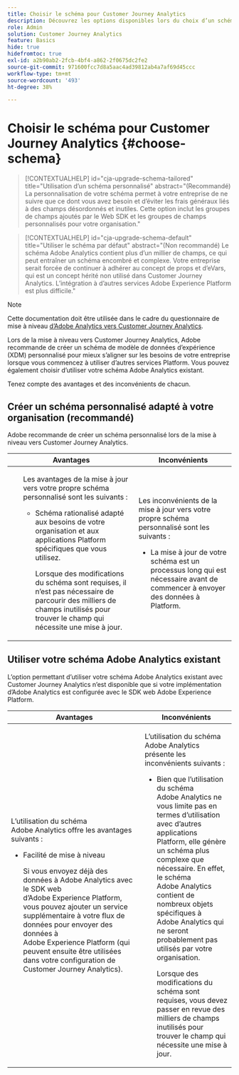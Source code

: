 ```yaml
---
title: Choisir le schéma pour Customer Journey Analytics
description: Découvrez les options disponibles lors du choix d’un schéma pour Customer Journey Analytics ainsi que les avantages et les inconvénients de chacune d’elles
role: Admin
solution: Customer Journey Analytics
feature: Basics
hide: true
hidefromtoc: true
exl-id: a2b90ab2-2fcb-4bf4-a862-2f0675dc2fe2
source-git-commit: 971600fcc7d8a5aac4ad39812ab4a7af69d45ccc
workflow-type: tm+mt
source-wordcount: '493'
ht-degree: 38%

---
```


# Choisir le schéma pour Customer Journey Analytics {#choose-schema}

<!-- markdownlint-disable MD034 -->

>[!CONTEXTUALHELP]
>id="cja-upgrade-schema-tailored"
>title="Utilisation d’un schéma personnalisé"
>abstract="(Recommandé) La personnalisation de votre schéma permet à votre entreprise de ne suivre que ce dont vous avez besoin et d’éviter les frais généraux liés à des champs désordonnés et inutiles. Cette option inclut les groupes de champs ajoutés par le Web SDK et les groupes de champs personnalisés pour votre organisation."

<!-- markdownlint-enable MD034 -->

<!-- markdownlint-disable MD034 -->

>[!CONTEXTUALHELP]
>id="cja-upgrade-schema-default"
>title="Utiliser le schéma par défaut"
>abstract="(Non recommandé) Le schéma Adobe Analytics contient plus d’un millier de champs, ce qui peut entraîner un schéma encombré et complexe. Votre entreprise serait forcée de continuer à adhérer au concept de props et d’eVars, qui est un concept hérité non utilisé dans Customer Journey Analytics. L’intégration à d’autres services Adobe Experience Platform est plus difficile."

<!-- markdownlint-enable MD034 -->

>[!NOTE]
>
>Cette documentation doit être utilisée dans le cadre du questionnaire de mise à niveau [d’Adobe Analytics vers Customer Journey Analytics](https://gigazelle.github.io/cja-ttv/).

<!-- this page exists as the "Learn more" link in the info icons for the options "I am comfortable using my Adobe Analytics schema as a basis" and "I want to use a schema tailored to my organization" -->

Lors de la mise à niveau vers Customer Journey Analytics, Adobe recommande de créer un schéma de modèle de données d’expérience (XDM) personnalisé pour mieux s’aligner sur les besoins de votre entreprise lorsque vous commencez à utiliser d’autres services Platform. Vous pouvez également choisir d’utiliser votre schéma Adobe Analytics existant.

Tenez compte des avantages et des inconvénients de chacun.

## Créer un schéma personnalisé adapté à votre organisation (recommandé)

Adobe recommande de créer un schéma personnalisé lors de la mise à niveau vers Customer Journey Analytics.

| Avantages | Inconvénients |
|----------|---------|
| <ul><p>Les avantages de la mise à jour vers votre propre schéma personnalisé sont les suivants :</p><ul><li>Schéma rationalisé adapté aux besoins de votre organisation et aux applications Platform spécifiques que vous utilisez.</li><p>Lorsque des modifications du schéma sont requises, il n’est pas nécessaire de parcourir des milliers de champs inutilisés pour trouver le champ qui nécessite une mise à jour.</p></ul> | <p>Les inconvénients de la mise à jour vers votre propre schéma personnalisé sont les suivants :</p><ul><li>La mise à jour de votre schéma est un processus long qui est nécessaire avant de commencer à envoyer des données à Platform.</li></ul> |

## Utiliser votre schéma Adobe Analytics existant

L’option permettant d’utiliser votre schéma Adobe Analytics existant avec Customer Journey Analytics n’est disponible que si votre implémentation d’Adobe Analytics est configurée avec le SDK web Adobe Experience Platform. <!-- correct? Or can you do this with an AppMeasurement implementation?-->

| Avantages | Inconvénients |
|----------|---------|
| <p>L’utilisation du schéma Adobe Analytics offre les avantages suivants :</p><ul><li>Facilité de mise à niveau<p>Si vous envoyez déjà des données à Adobe Analytics avec le SDK web d’Adobe Experience Platform, vous pouvez ajouter un service supplémentaire à votre flux de données pour envoyer des données à Adobe Experience Platform (qui peuvent ensuite être utilisées dans votre configuration de Customer Journey Analytics).</p></li></ul> | <p>L’utilisation du schéma Adobe Analytics présente les inconvénients suivants :</p><ul><li>Bien que l’utilisation du schéma Adobe Analytics ne vous limite pas en termes d’utilisation avec d’autres applications Platform, elle génère un schéma plus complexe que nécessaire. En effet, le schéma Adobe Analytics contient de nombreux objets spécifiques à Adobe Analytics qui ne seront probablement pas utilisés par votre organisation.<p>Lorsque des modifications du schéma sont requises, vous devez passer en revue des milliers de champs inutilisés pour trouver le champ qui nécessite une mise à jour.</p></li></ul> |




<!-- Not sure about any of this: 

If you plan to use your Adobe Analytics schema, the following steps are required:

For Adobe Analytics implementations using AppMeasurement:

1. Datastream mapping

For Adobe Analytics implementations using the Web SDK:

1. 



the upgrade steps provided by the [Adobe Analytics to Customer Journey Analytics upgrade questionnaire](https://gigazelle.github.io/cja-ttv/).

If you want to create an XDM schema to use with Customer Journey Analytics, continue with [Create an XDM schema to use with Customer Journey Analytics](/help/getting-started/cja-upgrade/cja-upgrade-schema-create.md).


Tags: (All 3 require data prep mapping. Would need to go into the datastream and map every single field to its appropriate place in XDM. Because whenever you use the data object, it always requires mapping. If you send something in the data object and it doesn't get mapped, the it is permanently lost and can't be recovered.)

1. Shim - Intercepts and instead of sending data to a report suite, it sends it to a Data View. (Data object)

1. Russ special - convert current implementation to a Web SDK implementation - put everything in the data object. 

1. Plop entire data layer into the data object and send that to the datastream. (not documented. Might be the Web SDK docs.)

-->
